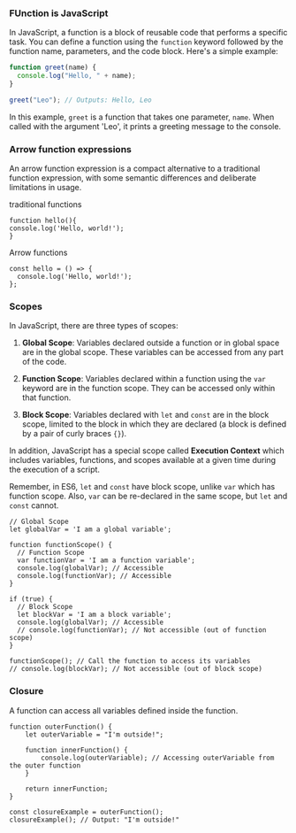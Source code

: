 ### FUnction is JavaScript

In JavaScript, a function is a block of reusable code that performs a specific task. You can define a function using the `function` keyword followed by the function name, parameters, and the code block. Here's a simple example:

```javascript
function greet(name) {
  console.log("Hello, " + name);
}

greet("Leo"); // Outputs: Hello, Leo
```

In this example, `greet` is a function that takes one parameter, `name`. When called with the argument 'Leo', it prints a greeting message to the console.

### Arrow function expressions

An arrow function expression is a compact alternative to a traditional function expression, with some semantic differences and deliberate limitations in usage.

traditional functions

```
function hello(){
console.log('Hello, world!');
}
```

Arrow functions

```
const hello = () => {
  console.log('Hello, world!');
};

```

### Scopes
In JavaScript, there are three types of scopes:

1. **Global Scope**: Variables declared outside a function or in global space are in the global scope. These variables can be accessed from any part of the code.

2. **Function Scope**: Variables declared within a function using the `var` keyword are in the function scope. They can be accessed only within that function.

3. **Block Scope**: Variables declared with `let` and `const` are in the block scope, limited to the block in which they are declared (a block is defined by a pair of curly braces `{}`).

In addition, JavaScript has a special scope called **Execution Context** which includes variables, functions, and scopes available at a given time during the execution of a script.

Remember, in ES6, `let` and `const` have block scope, unlike `var` which has function scope. Also, `var` can be re-declared in the same scope, but `let` and `const` cannot.

```
// Global Scope
let globalVar = 'I am a global variable';

function functionScope() {
  // Function Scope
  var functionVar = 'I am a function variable';
  console.log(globalVar); // Accessible
  console.log(functionVar); // Accessible
}

if (true) {
  // Block Scope
  let blockVar = 'I am a block variable';
  console.log(globalVar); // Accessible
  // console.log(functionVar); // Not accessible (out of function scope)
}

functionScope(); // Call the function to access its variables
// console.log(blockVar); // Not accessible (out of block scope)

```

### Closure
A function can access all variables defined inside the function.

```
function outerFunction() {
    let outerVariable = "I'm outside!";

    function innerFunction() {
        console.log(outerVariable); // Accessing outerVariable from the outer function
    }

    return innerFunction;
}

const closureExample = outerFunction();
closureExample(); // Output: "I'm outside!"

```